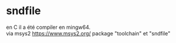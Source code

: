 # sndfile

en C il a été compiler en mingw64.  
via msys2 https://www.msys2.org/ package "toolchain" et "sndfile" 

